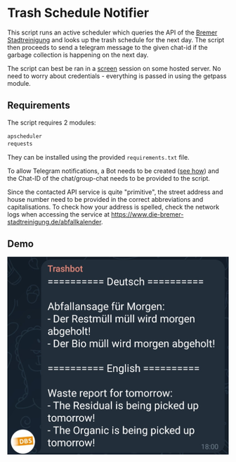 # Trash Schedule Notifier

This script runs an active scheduler which queries the API of the [Bremer Stadtreinigung](https://www.die-bremer-stadtreinigung.de/) and looks up the trash schedule for the next day.
The script then proceeds to send a telegram message to the given chat-id if the garbage collection is happening on the next day.

The script can best be ran in a [screen](https://www.gnu.org/software/screen/) session on some hosted server. No need to worry about credentials - everything is passed in using the getpass module.

## Requirements

The script requires 2 modules:

```bash
apscheduler
requests
```

They can be installed using the provided `requirements.txt` file.

To allow Telegram notifications, a Bot needs to be created ([see how](https://core.telegram.org/bots/tutorial)) and the Chat-ID of the chat/group-chat needs to be provided to the script.

Since the contacted API service is quite "primitive", the street address and house number need to be provided in the correct abbreviations and capitalisations. To check how your address is spelled, check the network logs when accessing the service at https://www.die-bremer-stadtreinigung.de/abfallkalender.

## Demo

![Screenshot showcasing Telegram bot](https://raw.githubusercontent.com/leolion3/Portfolio/master/Python/TrashScheduleNotifier/media/demo.jpg)